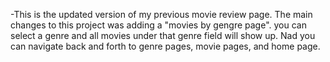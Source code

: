 -This is the updated version of my previous movie review page. The main changes to this project was adding a "movies by gengre page". you can select a genre and all movies under that genre field will show up. Nad you can navigate back and forth to genre pages, movie pages, and home page.
